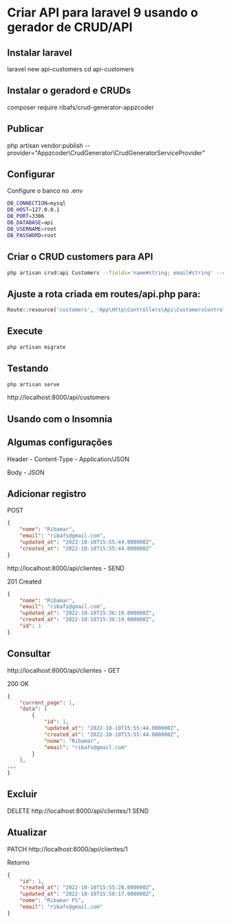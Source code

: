 # Criar API para laravel 9 usando o gerador de CRUD/API

## Instalar laravel
laravel new api-customers
cd api-customers

## Instalar o geradord e CRUDs
composer require ribafs/crud-generator-appzcoder

## Publicar
php artisan vendor:publish --provider="Appzcoder\CrudGenerator\CrudGeneratorServiceProvider"

## Configurar

Configure o banco no .env
```bash
DB_CONNECTION=mysql
DB_HOST=127.0.0.1
DB_PORT=3306
DB_DATABASE=api
DB_USERNAME=root
DB_PASSWORD=root
```
## Criar o CRUD customers para API
```bash
php artisan crud:api Customers --fields='name#string; email#string' --controller-namespace=Api
```
## Ajuste a rota criada em routes/api.php para:
```bash
Route::resource('customers', 'App\Http\Controllers\Api\CustomersController', ['except' => ['create', 'edit']]);
```
## Execute
```bash
php artisan migrate
```
## Testando
```bash
php artisan serve
```
http://localhost:8000/api/customers


## Usando com o Insomnia

## Algumas configurações

Header - Content-Type - Application/JSON

Body - JSON

## Adicionar registro

POST
```json
{
	"nome": "Ribamar",
	"email": "ribafs@gmail.com",
	"updated_at": "2022-10-10T15:55:44.000000Z",
	"created_at": "2022-10-10T15:55:44.000000Z"
}
```

http://localhost:8000/api/clientes - SEND

201 Created
```json
{
	"nome": "Ribamar",
	"email": "ribafs@gmail.com",
	"updated_at": "2022-10-10T15:36:19.000000Z",
	"created_at": "2022-10-10T15:36:19.000000Z",
	"id": 1
}
```

## Consultar

http://localhost:8000/api/clientes - GET

200 OK 
```json
{
	"current_page": 1,
	"data": [
		{
			"id": 1,
	        "updated_at": "2022-10-10T15:55:44.000000Z",
	        "created_at": "2022-10-10T15:55:44.000000Z",
			"nome": "Ribamar",
			"email": "ribafs@gmail.com"
		}
	],
...
}
```

## Excluir

DELETE http://localhost:8000/api/clientes/1 SEND


## Atualizar

PATCH  http://localhost:8000/api/clientes/1

Retorno
```json
{
	"id": 1,
	"created_at": "2022-10-10T15:55:28.000000Z",
	"updated_at": "2022-10-10T15:58:17.000000Z",
	"nome": "Ribamar FS",
	"email": "ribafs@gmail.com"
}
```

